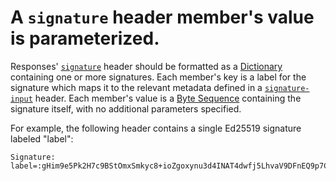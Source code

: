 # A `signature` header member's value is parameterized.

Responses' [`signature`](signatureHeader) header should be formatted as a
[Dictionary](sfDictionary) containing one or more signatures. Each member's key
is a label for the signature which maps it to the relevant metadata defined in a
[`signature-input`](signatureInputHeader) header. Each member's value is a
[Byte Sequence](sfByteSequence) containing the signature itself, with no
additional parameters specified.

For example, the following header contains a single Ed25519 signature labeled
"label":

```
Signature: label=:gHim9e5Pk2H7c9BStOmxSmkyc8+ioZgoxynu3d4INAT4dwfj5LhvaV9DFnEQ9p7C0hzW4o4Qpkm5aApd6WLLCw==:
```
